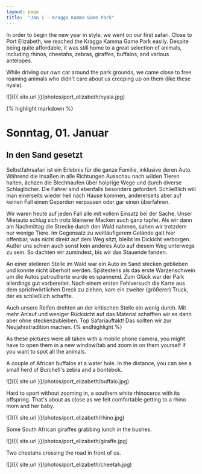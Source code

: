 ```yaml
---
layout: page
title:  "Jan 1 - Kragga Kamma Game Park"
---
```


In order to begin the new year in style, we went on our first safari. Close to Port Elizabeth, we reached the Kragga Kamma Game Park easily. Despite being quite affordable, it was still home to a great selection of animals, including rhinos, cheetahs, zebras, giraffes, buffalos, and various antelopes.

While driving our own car around the park grounds, we came close to free roaming animals who didn't care about us creeping up on them (like these nyala).

![]({{ site.url }}/photos/port_elizabeth/nyala.jpg)

{% highlight markdown %}
# Sonntag, 01. Januar
## In den Sand gesetzt

Selbstfahrsafari ist ein Erlebnis für die ganze Familie, inklusive deren Auto. Während die Insaßen in alle Richtungen Ausschau nach wilden Tieren halten, ächzen die Blechhaufen über holprige Wege und durch diverse Schlaglöcher. Die Fahrer sind ebenfalls besonders gefordert. Schließlich will man einerseits wieder heil nach Hause kommen, andererseits aber auf keinen Fall einen Geparden verpassen oder gar einen überfahren.

Wir waren heute auf jeden Fall alle mit vollem Einsatz bei der Sache. Unser Mietauto schlug sich trotz kleinerer Macken auch ganz tapfer. Als wir dann am Nachmittag die Strecke durch den Wald nahmen, sahen wir trotzdem nur wenige Tiere. Im Gegensatz zu weitläufigerem Gelände galt hier offenbar, was nicht direkt auf dem Weg sitzt, bleibt im Dickicht verborgen. Außer uns schien auch sonst kein anderes Auto auf diesem Weg unterwegs zu sein. So dachten wir zumindest, bis wir das Stauende fanden.

An einer steileren Stelle im Wald war ein Auto im Sand stecken geblieben und konnte nicht überholt werden. Spätestens als das erste Warzenschwein um die Autos patroullierte wurde es spannend. Zum Glück war der Park allerdings gut vorbereitet. Nach einem ersten Fehlversuch die Karre aus dem sprichwörtlichen Dreck zu ziehen, kam ein zweiter (größerer) Truck, der es schließlich schaffte.

Auch unsere Reifen drehten an der kritischen Stelle ein wenig durch. Mit mehr Anlauf und weniger Rücksicht auf das Material schafften wir es dann aber ohne steckenzubleiben. Top Safariauftakt! Das sollten wir zur Neujahrstradition machen.
{% endhighlight %}

As these pictures were all taken with a mobile phone camera, you might have to open them in a new window/tab and zoom in on them yourself if you want to spot all the animals.

A couple of African buffalos at a water hole. In the distance, you can see a small herd of Burchell's zebra and a bontebok.

![]({{ site.url }}/photos/port_elizabeth/buffalo.jpg)

Hard to sport without zooming in, a southern white rhinoceros with its offspring. That's about as close as we felt comfortable getting to a rhino mom and her baby.

![]({{ site.url }}/photos/port_elizabeth/rhino.jpg)

 Some South African giraffes grabbing lunch in the bushes.

![]({{ site.url }}/photos/port_elizabeth/giraffe.jpg)

Two cheetahs crossing the road in front of us.

![]({{ site.url }}/photos/port_elizabeth/cheetah.jpg)

